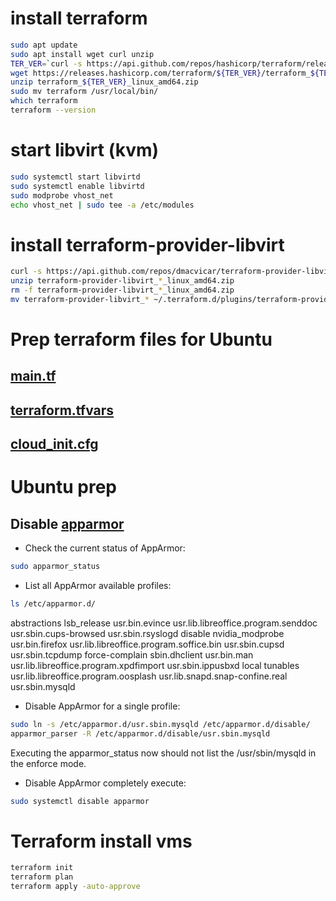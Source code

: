 
# install terraform
```bash
sudo apt update
sudo apt install wget curl unzip
TER_VER=`curl -s https://api.github.com/repos/hashicorp/terraform/releases/latest | grep tag_name | cut -d: -f2 | tr -d \"\,\v | awk '{$1=$1};1'`
wget https://releases.hashicorp.com/terraform/${TER_VER}/terraform_${TER_VER}_linux_amd64.zip
unzip terraform_${TER_VER}_linux_amd64.zip
sudo mv terraform /usr/local/bin/
which terraform
terraform --version
```

# start libvirt (kvm)
```bash
sudo systemctl start libvirtd
sudo systemctl enable libvirtd
sudo modprobe vhost_net
echo vhost_net | sudo tee -a /etc/modules
```

# install terraform-provider-libvirt
```bash
curl -s https://api.github.com/repos/dmacvicar/terraform-provider-libvirt/releases/latest   | grep browser_download_url   | grep linux_amd64.zip   | cut -d '"' -f 4   | wget -i -
unzip terraform-provider-libvirt_*_linux_amd64.zip
rm -f terraform-provider-libvirt_*_linux_amd64.zip
mv terraform-provider-libvirt_* ~/.terraform.d/plugins/terraform-provider-libvirt
```




# Prep terraform files for Ubuntu
## [main.tf](./newsrv/main.tf)
## [terraform.tfvars](./newsrv/terraform.tfvars)
## [cloud_init.cfg](./newsrv/cloud_init.cfg)


# Ubuntu prep
## Disable [apparmor](https://manpages.ubuntu.com/manpages/focal/en/man7/apparmor.7.html)
 * Check the current status of AppArmor:
```bash
sudo apparmor_status
```

*  List all AppArmor available profiles:
``` bash
ls /etc/apparmor.d/
``` 

  abstractions    lsb_release      usr.bin.evince                        usr.lib.libreoffice.program.senddoc      usr.sbin.cups-browsed  usr.sbin.rsyslogd
  disable         nvidia_modprobe  usr.bin.firefox                       usr.lib.libreoffice.program.soffice.bin  usr.sbin.cupsd         usr.sbin.tcpdump
  force-complain  sbin.dhclient    usr.bin.man                           usr.lib.libreoffice.program.xpdfimport   usr.sbin.ippusbxd
  local           tunables         usr.lib.libreoffice.program.oosplash  usr.lib.snapd.snap-confine.real          usr.sbin.mysqld

* Disable AppArmor for a single profile:
``` bash
sudo ln -s /etc/apparmor.d/usr.sbin.mysqld /etc/apparmor.d/disable/
apparmor_parser -R /etc/apparmor.d/disable/usr.sbin.mysqld
``` 

  Executing the apparmor_status now should not list the /usr/sbin/mysqld in the enforce mode.

* Disable AppArmor completely execute:
``` bash
sudo systemctl disable apparmor
```


# Terraform install vms
```bash
terraform init
terraform plan
terraform apply -auto-approve
```